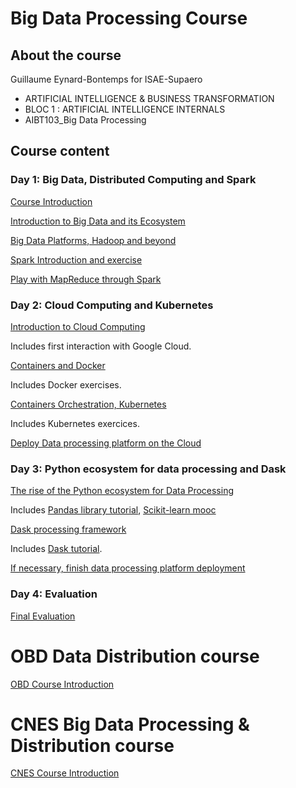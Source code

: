 # Big Data Processing Course

## About the course

Guillaume Eynard-Bontemps for ISAE-Supaero

- ARTIFICIAL INTELLIGENCE & BUSINESS TRANSFORMATION
- BLOC 1 : ARTIFICIAL INTELLIGENCE INTERNALS
- AIBT103_Big Data Processing

## Course content

### Day 1: Big Data, Distributed Computing and Spark

[Course Introduction](00_Course_Introduction.html)

[Introduction to Big Data and its Ecosystem](01_Introduction_Big_Data.html)

[Big Data Platforms, Hadoop and beyond](02_Big_Data_Platforms.html)

[Spark Introduction and exercise](03_Spark_Introduction.html)

[Play with MapReduce through Spark](https://mybinder.org/v2/gh/guillaumeeb/isae-supaero-aibt103-bigdata/main?urlpath=lab)

### Day 2: Cloud Computing and Kubernetes

[Introduction to Cloud Computing](10_Cloud_Computing.html)

Includes first interaction with Google Cloud.

[Containers and Docker](11_ContainersAndDocker)

Includes Docker exercises.

[Containers Orchestration, Kubernetes](12_OrchestrationKubernetes.html)

Includes Kubernetes exercices.

[Deploy Data processing platform on the Cloud](13_Dask_On_Cloud.html)

### Day 3: Python ecosystem for data processing and Dask

[The rise of the Python ecosystem for Data Processing](21_Python_Data_Processing.html)

Includes [Pandas library tutorial](https://github.com/jvns/pandas-cookbook), [Scikit-learn mooc](https://github.com/INRIA/scikit-learn-mooc/)

[Dask processing framework](22_Dask_Pangeo.html)

Includes [Dask tutorial](https://github.com/dask/dask-tutorial).

[If necessary, finish data processing platform deployment](13_Dask_On_Cloud.html)

### Day 4: Evaluation

[Final Evaluation](30_Evaluation.html)

# OBD Data Distribution course

[OBD Course Introduction](00_OBD_Course_Introduction.html)

# CNES Big Data Processing & Distribution course

[CNES Course Introduction](00_CNES_Short_Course_Introduction.html)
